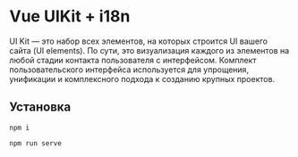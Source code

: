 # Vue UIKit + i18n

UI Kit — это набор всех элементов, на которых строится UI вашего сайта (UI elements). По сути, это визуализация каждого из элементов на любой стадии контакта пользователя с интерфейсом. Комплект пользовательского интерфейса используется для упрощения, унификации и комплексного подхода к созданию крупных проектов.


## Установка


```
npm i

npm run serve

```
